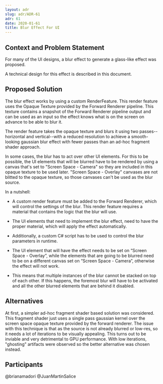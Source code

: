 ```yaml
---
layout: adr
slug: adr/ADR-61
adr: 61
date: 2020-01-61
title: Blur Effect For UI
---
```


## Context and Problem Statement
For many of the UI designs, a blur effect to generate a glass-like effect was proposed.

A technical design for this effect is described in this document.

## Proposed Solution

The blur effect works by using a custom RenderFeature. This render feature uses the Opaque Texture provided by the Forward Renderer pipeline. This texture contains a snapshot of the Forward Renderer pipeline output and can be used as an input so the effect knows what is on the screen on advance to be able to blur it.

The render feature takes the opaque texture and blurs it using two passes--horizontal and vertical--with a reduced resolution to achieve a smooth-looking gaussian blur effect with fewer passes than an ad-hoc fragment shader approach.

In some cases, the blur has to act over other UI elements. For this to be possible, the UI elements that will be blurred have to be rendered by using a canvas that's set to "Screen Space - Camera" so they are included in this opaque texture to be used later. "Screen Space - Overlay" canvases are not blitted to the opaque texture, so those canvases can't be used as the blur source.

In a nutshell:

* A custom render feature must be added to the Forward Renderer, which will control the settings of the blur. This render feature requires a material that contains the logic that the blur will use.

* The UI elements that need to implement the blur effect, need to have the proper material, which will apply the effect automatically.

* Additionally, a custom C# script has to be used to control the blur parameters in runtime.

* The UI element that will have the effect needs to be set on “Screen Space - Overlay”, while the elements that are going to be blurred need to be on a different canvas set on “Screen Space - Camera”, otherwise the effect will not work.
* This means that multiple instances of the blur cannot be stacked on top of each other. If this happens, the foremost blur will have to be activated and all the other blurred elements that are behind it disabled. 

## Alternatives

At first, a simpler ad-hoc fragment shader based solution was considered. This fragment shader just uses a single pass gaussian kernel over the screen space opaque texture provided by the forward renderer. The issue with this technique is that as the source is not already blurred or low-res, so it needs a lot of iterations to be visually appealing. This turns out to be inviable and very detrimental to GPU performance. With low iterations, "ghosting" artifacts were observed so the better alternative was chosen instead.

## Participants

@brianamadori
@JuanMartinSalice